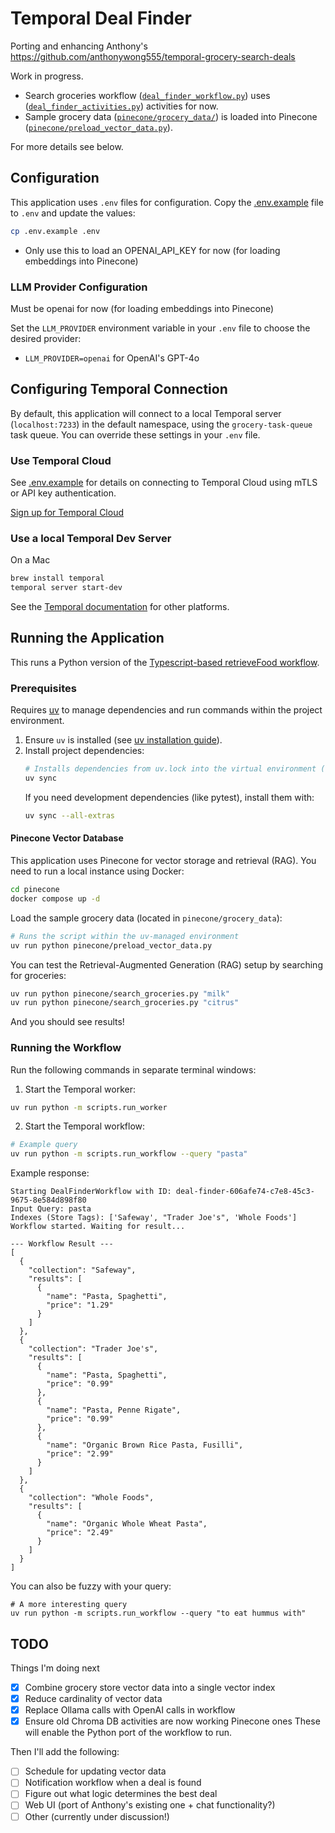 # Temporal Deal Finder

Porting and enhancing Anthony's https://github.com/anthonywong555/temporal-grocery-search-deals

Work in progress.

* Search groceries workflow ([`deal_finder_workflow.py`](workflows/deal_finder_workflow.py)) uses ([`deal_finder_activities.py`](activities/deal_finder_activities.py)) activities for now.
* Sample grocery data ([`pinecone/grocery_data/`](pinecone/grocery_data/)) is loaded into Pinecone ([`pinecone/preload_vector_data.py`](pinecone/preload_vector_data.py)).

For more details see below.

## Configuration

This application uses `.env` files for configuration. Copy the [.env.example](.env.example) file to `.env` and update the values:

```bash
cp .env.example .env
```
* Only use this to load an OPENAI_API_KEY for now (for loading embeddings into Pinecone)

### LLM Provider Configuration

Must be openai for now (for loading embeddings into Pinecone)

Set the `LLM_PROVIDER` environment variable in your `.env` file to choose the desired provider:

- `LLM_PROVIDER=openai` for OpenAI's GPT-4o

## Configuring Temporal Connection

By default, this application will connect to a local Temporal server (`localhost:7233`) in the default namespace, using the `grocery-task-queue` task queue. You can override these settings in your `.env` file.

### Use Temporal Cloud

See [.env.example](.env.example) for details on connecting to Temporal Cloud using mTLS or API key authentication.

[Sign up for Temporal Cloud](https://temporal.io/get-cloud)

### Use a local Temporal Dev Server

On a Mac
```bash
brew install temporal
temporal server start-dev
```
See the [Temporal documentation](https://learn.temporal.io/getting_started/python/dev_environment/) for other platforms.

## Running the Application

This runs a Python version of the [Typescript-based retrieveFood workflow](https://github.com/anthonywong555/temporal-grocery-search-deals/blob/main/apps/worker/src/workflows/ai/retrieveFood.ts).

### Prerequisites

Requires [uv](https://github.com/astral-sh/uv) to manage dependencies and run commands within the project environment.

1. Ensure `uv` is installed (see [uv installation guide](https://docs.astral.sh/uv/install/)).
2. Install project dependencies:
   ```bash
   # Installs dependencies from uv.lock into the virtual environment (.venv)
   uv sync
   ```
   If you need development dependencies (like pytest), install them with:
   ```bash
   uv sync --all-extras
   ```

#### Pinecone Vector Database

This application uses Pinecone for vector storage and retrieval (RAG). You need to run a local instance using Docker:

```bash
cd pinecone
docker compose up -d
```

Load the sample grocery data (located in `pinecone/grocery_data`):

```bash
# Runs the script within the uv-managed environment
uv run python pinecone/preload_vector_data.py
```

You can test the Retrieval-Augmented Generation (RAG) setup by searching for groceries:

```bash
uv run python pinecone/search_groceries.py "milk"
uv run python pinecone/search_groceries.py "citrus"
```

And you should see results!

### Running the Workflow

Run the following commands in separate terminal windows:

1. Start the Temporal worker:
```bash
uv run python -m scripts.run_worker
```

2. Start the Temporal workflow:
```bash
# Example query
uv run python -m scripts.run_workflow --query "pasta"
```

Example response:
```
Starting DealFinderWorkflow with ID: deal-finder-606afe74-c7e8-45c3-9675-8e584d898f80
Input Query: pasta
Indexes (Store Tags): ['Safeway', "Trader Joe's", 'Whole Foods']
Workflow started. Waiting for result...

--- Workflow Result ---
[
  {
    "collection": "Safeway",
    "results": [
      {
        "name": "Pasta, Spaghetti",
        "price": "1.29"
      }
    ]
  },
  {
    "collection": "Trader Joe's",
    "results": [
      {
        "name": "Pasta, Spaghetti",
        "price": "0.99"
      },
      {
        "name": "Pasta, Penne Rigate",
        "price": "0.99"
      },
      {
        "name": "Organic Brown Rice Pasta, Fusilli",
        "price": "2.99"
      }
    ]
  },
  {
    "collection": "Whole Foods",
    "results": [
      {
        "name": "Organic Whole Wheat Pasta",
        "price": "2.49"
      }
    ]
  }
]
```

You can also be fuzzy with your query:
```
# A more interesting query
uv run python -m scripts.run_workflow --query "to eat hummus with"
```

## TODO
Things I'm doing next
- [x] Combine grocery store vector data into a single vector index
- [x] Reduce cardinality of vector data
- [x] Replace Ollama calls with OpenAI calls in workflow
- [x] Ensure old Chroma DB activities are now working Pinecone ones
These will enable the Python port of the workflow to run.

Then I'll add the following:
- [ ] Schedule for updating vector data
- [ ] Notification workflow when a deal is found
- [ ] Figure out what logic determines the best deal
- [ ] Web UI (port of Anthony's existing one + chat functionality?)
- [ ] Other (currently under discussion!)